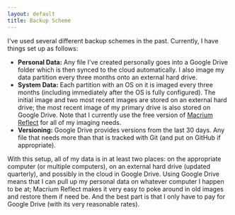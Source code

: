 ```yaml
---
layout: default
title: Backup Scheme
---
```


I've used several different backup schemes in the past. Currently, I have
things set up as follows:

- **Personal Data:** Any file I've created personally goes into a Google Drive
folder which is then synced to the cloud automatically. I also image my data
partition every three months onto an external hard drive.
- **System Data:**  Each partition with an OS on it is imaged every three
months (including immediately after the OS is fully configured). The initial
image and two most recent images are stored on an external hard drive; the most
recent image of my primary drive is also stored on Google Drive. Note that I
currently use the free version of [Macrium
Reflect](http://www.macrium.com/reflectfree.aspx) for all of my imaging needs.
- **Versioning:** Google Drive provides versions from the last 30 days. Any
file that needs more than that is tracked with Git (and put on GitHub if
appropriate).

With this setup, all of my data is in at least two places: on the appropriate
computer (or multiple computers), on an external hard drive (updated
quarterly), and possibly in the cloud in Google Drive. Using Google Drive means
that I can pull up my personal data on whatever computer I happen to be at;
Macrium Reflect makes it very easy to poke around in old images and restore
them if need be. And the best part is that I only have to pay for Google Drive
(with its very reasonable rates).
